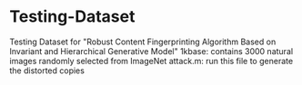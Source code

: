 # Testing-Dataset
Testing Dataset for "Robust Content Fingerprinting Algorithm Based on Invariant and Hierarchical Generative Model"
1kbase: contains 3000 natural images randomly selected from ImageNet
attack.m: run this file to generate the distorted copies 
